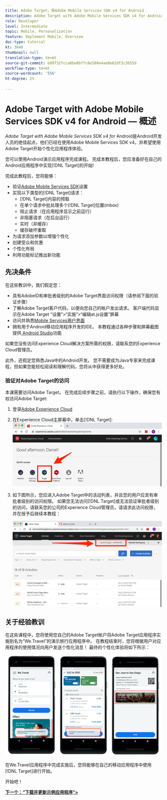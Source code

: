 ```yaml
---
title: Adobe Target，带Adobe Mobile Services SDK v4 for Android
description: Adobe Target with Adobe Mobile Services SDK v4 for Android是Android开发人员的绝佳起点，他们已经在使用Adobe Mobile Services SDK v4，并且希望使用Adobe Target开始个性化应用程序体验。
role: Developer
level: Intermediate
topic: Mobile, Personalization
feature: Implement Mobile, Overview
doc-type: tutorial
kt: 3040
thumbnail: null
translation-type: tm+mt
source-git-commit: b89732fcca0be8bffc6e580e4ae0e62df3c3655d
workflow-type: tm+mt
source-wordcount: '556'
ht-degree: 2%

---
```



# Adobe Target with Adobe Mobile Services SDK v4 for Android — 概述

_Adobe Target with Adobe Mobile Services SDK v4 for_ Android是Android开发人员的绝佳起点，他们已经在使用Adobe Mobile Services SDK v4，并希望使用Adobe Target开始个性化应用程序体验。

您可以使用Android演示应用程序完成课程。 完成本教程后，您应准备好在自己的Android应用程序中实现[!DNL Target]的开始!

完成此教程后，您将能够：

* 验证[Adobe Mobile Services SDK](https://docs.adobe.com/content/help/en/mobile-services/android/getting-started-android/requirements.html)设置
* 实现以下类型的[!DNL Target]请求：
   * [!DNL Target]内容的预取
   * 在单个请求中批处理多个[!DNL Target]位置(mbox)
   * 阻止请求（在应用程序显示之前运行）
   * 非阻塞请求（在后台运行）
   * 实时（非缓存）
   * 缓存破坏重取
* 为请求添加参数以增强个性化
* 创建受众和优惠
* 个性化布局
* 利用功能标记推出新功能

## 先决条件

在这些教训中，我们假定您：

* 具有AdobeID和审批者级别的Adobe Target界面访问权限（请参阅下面的验证步骤）
* 了解Adobe Target客户代码，以便向您自己的帐户发出请求。 客户端代码显示在Adobe Target   “设置”>“实施”>“编辑at.js设置”屏幕
* 访问并熟悉[Mobile Services用户界面](https://mobilemarketing.adobe.com)
* 拥有用于Android移动应用程序开发的IDE。 本教程通过各种步骤和屏幕截图提供[ Android Studio](https://developer.android.com/studio/install)功能

如果您没有访问Experience Cloud解决方案所需的权限，请联系您的Experience Cloud管理员。

此外，还假定您熟悉Java中的Android开发。 您不需要成为Java专家来完成课程，但如果您能轻松阅读和理解代码，您将从中获得更多好处。

### 验证对Adobe Target的访问

本课需要访问Adobe Target。 在完成后续步骤之前，请执行以下操作，确保您有权访问Adobe Target:

1. 登录[Adobe Experience Cloud](https://experience.adobe.com/)
1. 在Experience Cloud主屏幕中，单击[!DNL Target]:
   ![Experience Cloud主屏幕](assets/aec_homeScreen_clickTarget.png)
1. 如下图所示，您应进入Adobe Target中的活动列表，并且您的用户应具有审批者级别的访问权限。 如果您无法访问[!DNL Target]或无法验证审批者级别的访问，请联系您的公司的Experience Cloud管理员，请请求此访问权限，并在授予后继续本教程：

   ![AdobeUI](assets/targetUI_approver.png)

## 关于经验教训

在这些课程中，您将使用您自己的Adobe Target帐户将Adobe Target应用程序实施到名为“We.Travel”的演示旅行应用程序中。 在教程结束时，您将根据用户对应用程序的使用情况向用户发送个性化消息！ 最终的个性化体验将如下所示：

![We.Travel应用程序最终版](assets/overview_final_result.jpg)

在We.Travel应用程序中完成实施后，您将能够在自己的移动应用程序中使用[!DNL Target]进行开始。

开始吧！

**[下一个：“下载并更新示例应用程序”>](download-and-update-the-sample-app.md)**
